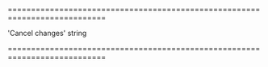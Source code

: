 <!--**
/*-------------------------------------------
    Auto-generated file. Do not modify.
-------------------------------------------

**-->
===========================================================================
<!--default-->'Cancel changes'<!--/default-->
<!--type-->string<!--/type-->
===========================================================================

<!--shortDescription-->

<!--/shortDescription-->

<!--fullDescription-->

<!--/fullDescription-->
